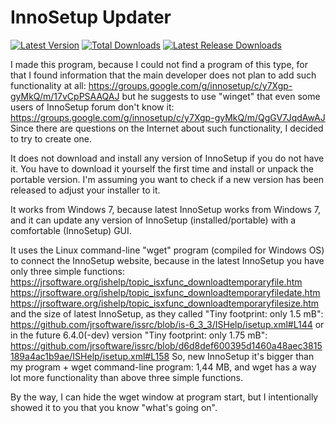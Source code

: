 # InnoSetup Updater

[![Latest Version](https://img.shields.io/github/release/Wilenty/InnoSetup-Updater.svg)](https://github.com/Wilenty/InnoSetup-Updater/releases/latest)
[![Total Downloads](https://img.shields.io/github/downloads/Wilenty/InnoSetup-Updater/total.svg)](https://github.com/Wilenty/InnoSetup-Updater/releases)
[![Latest Release Downloads](https://img.shields.io/github/downloads/Wilenty/InnoSetup-Updater/latest/total.svg)](https://github.com/Wilenty/InnoSetup-Updater/releases/latest)

I made this program, because I could not find a program of this type, for that I found information that the main developer does not plan to add such functionality at all:
https://groups.google.com/g/innosetup/c/y7Xgp-gyMkQ/m/17vCpPSAAQAJ
but he suggests  to use "winget" that even some users of InnoSetup forum don't know it:
https://groups.google.com/g/innosetup/c/y7Xgp-gyMkQ/m/QgGV7JqdAwAJ
Since there are questions on the Internet about such functionality, I decided to try to create one.

It does not download and install any version of InnoSetup if you do not have it. You have to download it yourself the first time and install or unpack the portable version. I'm assuming you want to check if a new version has been released to adjust your installer to it.

It works from Windows 7, because latest InnoSetup works from Windows 7, and it can update any version of InnoSetup (installed/portable) with a comfortable (InnoSetup) GUI.

It uses the Linux command-line "wget" program (compiled for Windows OS) to connect the InnoSetup website, because in the latest InnoSetup you have only three simple functions:
https://jrsoftware.org/ishelp/topic_isxfunc_downloadtemporaryfile.htm
https://jrsoftware.org/ishelp/topic_isxfunc_downloadtemporaryfiledate.htm
https://jrsoftware.org/ishelp/topic_isxfunc_downloadtemporaryfilesize.htm
and the size of latest InnoSetup, as they called "Tiny footprint: only 1.5 mB":
https://github.com/jrsoftware/issrc/blob/is-6_3_3/ISHelp/isetup.xml#L144
or in the future 6.4.0(-dev) version "Tiny footprint: only 1.75 mB":
https://github.com/jrsoftware/issrc/blob/d6d8def600395d1460a48aec3815189a4ac1b9ae/ISHelp/isetup.xml#L158
So, new InnoSetup it's bigger than my program + wget command-line program: 1,44 MB, and wget has a way lot more functionality than above three simple functions.

By the way,
I can hide the wget window at program start, but I intentionally showed it to you that you know "what's going on".
